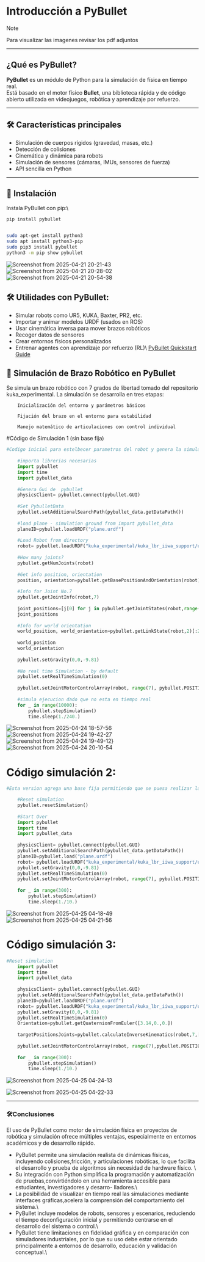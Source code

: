 # Introducción a PyBullet

> [!NOTE]
> Para visualizar las imagenes revisar los pdf adjuntos

---

## ¿Qué es PyBullet?

**PyBullet** es un módulo de Python para la simulación de física en tiempo real.  
Está basado en el motor físico **Bullet**, una biblioteca rápida y de código abierto utilizada en videojuegos, robótica y aprendizaje por refuerzo.

---

## 🛠️ Características principales

- Simulación de cuerpos rígidos (gravedad, masas, etc.)
- Detección de colisiones
- Cinemática y dinámica para robots
- Simulación de sensores (cámaras, IMUs, sensores de fuerza)
- API sencilla en Python

---

## 🧪 Instalación

Instala PyBullet con pip:\

```bash
pip install pybullet
```

```bash

sudo apt-get install python3
sudo apt install python3-pip
sudo pip3 install pybullet
python3 -m pip show pybullet
```
![Screenshot from 2025-04-21 20-21-43](https://github.com/user-attachments/assets/767f303a-3213-4fe5-b7e6-f9e2a2bee23b)
![Screenshot from 2025-04-21 20-28-02](https://github.com/user-attachments/assets/bfed1225-486c-481f-888c-a6f804fe55a8)
![Screenshot from 2025-04-21 20-54-38](https://github.com/user-attachments/assets/87462556-9366-437e-861c-4514392c838e)

## 🛠️ Utilidades con PyBullet:

- Simular robots como UR5, KUKA, Baxter, PR2, etc.
- Importar y animar modelos URDF (usados en ROS)
- Usar cinemática inversa para mover brazos robóticos
- Recoger datos de sensores
- Crear entornos fı́sicos personalizados
- Entrenar agentes con aprendizaje por refuerzo (RL)\ 
[PyBullet Quickstart Guide](https://raw.githubusercontent.com/bulletphysics/bullet3/master/docs/pybullet_quickstartguide.pdf)

## 🤖 Simulación de Brazo Robótico en PyBullet

Se simula un brazo robótico con 7 grados de libertad tomado del repositorio kuka_experimental. La simulación se desarrolla en tres etapas:
```
    Inicialización del entorno y parámetros básicos

    Fijación del brazo en el entorno para estabilidad

    Manejo matemático de articulaciones con control individual
```
#Código de Simulación 1 (sin base fija)

```python
#Codigo inicial para estelbecer parametros del robot y genera la simulacion de una caida,  buscando una torcion de 0.2 metros en cada articulacion sin una base fija
    
    #importa librerias necesarias
    import pybullet
    import time
    import pybullet_data
    
    #Genera Gui de  pybullet 
    physicsClient= pybullet.connect(pybullet.GUI) 
    
    #Set PybulletData
    pybullet.setAdditionalSearchPath(pybullet_data.getDataPath())
    
    #load plane - simulation ground from import pybullet_data
    planeID=pybullet.loadURDF("plane.urdf")
    
    #Load Robot from directory
    robot= pybullet.loadURDF("kuka_experimental/kuka_lbr_iiwa_support/urdf/lbr_iiwa_14_r820.urdf")
    
    #How many joints?
    pybullet.getNumJoints(robot)
    
    #Get info position, orientation
    position, orientation=pybullet.getBasePositionAndOrientation(robot)
    
    #Info for Joint No.7
    pybullet.getJointInfo(robot,7)
    
    joint_positions=[j[0] for j in pybullet.getJointStates(robot,range(7))]
    joint_positions
    
    #Info for world orientation
    world_position, world_orientation=pybullet.getLinkState(robot,2)[:2]
    
    world_position
    world_orientation
    
    pybullet.setGravity(0,0,-9.81)
    
    #No real time Simulation - by default
    pybullet.setRealTimeSimulation(0) 
    
    pybullet.setJointMotorControlArray(robot, range(7), pybullet.POSITION_CONTROL, targetPositions=[0.2]*7)
    
    #simula ejecucion dado que no esta en tiempo real 
    for _ in range(10000):
    	pybullet.stepSimulation()
    	time.sleep(1./240.)
```
![Screenshot from 2025-04-24 18-57-56](https://github.com/user-attachments/assets/c62a4f47-84af-47e9-8d44-7a9e5e0669e9)
![Screenshot from 2025-04-24 19-42-27](https://github.com/user-attachments/assets/66a8e8ea-77c2-4da3-9eba-c91a2cde6027)
![Screenshot from 2025-04-24 19-49-12](https://github.com/user-attachments/assets/a785c389-3ab0-4d21-abc1-94408f220574)}
![Screenshot from 2025-04-24 20-10-54](https://github.com/user-attachments/assets/56d964e1-39cd-458e-98d7-58ec59552f63)

# Código simulación 2:
```python
#Esta version agrega una base fija permitiendo que se puesa realizar la torcion de 1.5 grados en cada articulacion

    #Reset simulation
    pybullet.resetSimulation()
    
    #Start Over
    import pybullet
    import time
    import pybullet_data
     
    physicsClient= pybullet.connect(pybullet.GUI) 
    pybullet.setAdditionalSearchPath(pybullet_data.getDataPath())
    planeID=pybullet.load("plane.urdf")
    robot= pybullet.loadURDF("kuka_experimental/kuka_lbr_iiwa_support/urdf/lbr_iiwa_14_r820.urdf",[0,0,0],useFixedBase=1)
    pybullet.setGravity(0,0,-9.81)
    pybullet.setRealTimeSimulation(0)
    pybullet.setJointMotorControlArray(robot, range(7), pybullet.POSITION_CONTROL, targetPositions=[1.5]*7)
    
    for _ in range(300):
    	pybullet.stepSimulation()
    	time.sleep(1./10.)
  ```
![Screenshot from 2025-04-25 04-18-49](https://github.com/user-attachments/assets/f2854e21-0db4-4eeb-8250-7bac65780c76)
![Screenshot from 2025-04-25 04-21-56](https://github.com/user-attachments/assets/abcba1ee-493c-42af-a1d1-e6c9e7e18ad5)

# Código simulación 3:
```python
#Reset simulation
    import pybullet
    import time
    import pybullet_data
     
    physicsClient= pybullet.connect(pybullet.GUI) 
    pybullet.setAdditionalSearchPath(pybullet_data.getDataPath())
    planeID=pybullet.loadURDF("plane.urdf")
    robot= pybullet.loadURDF("kuka_experimental/kuka_lbr_iiwa_support/urdf/lbr_iiwa_14_r820.urdf",[0,0,0],useFixedBase=1)
    pybullet.setGravity(0,0,-9.81)
    pybullet.setRealTimeSimulation(0)
    Orientation=pybullet.getQuaternionFromEuler([3.14,0.,0.])
    
    targetPositionsJoints=pybullet.calculateInverseKinematics(robot,7,[0.1,0.1,0.4],targetOrientation=Orientation)
    
    pybullet.setJointMotorControlArray(robot, range(7),pybullet.POSITION_CONTROL,targetPositions=targetPositionsJoints)
    
    for _ in range(300):
    	pybullet.stepSimulation()
    	time.sleep(1./10.) 
  ```

![Screenshot from 2025-04-25 04-24-13](https://github.com/user-attachments/assets/f64fd61d-a0a9-4600-8f5f-19a1f66922a5)

![Screenshot from 2025-04-25 04-22-33](https://github.com/user-attachments/assets/1cb33822-4e56-4803-9bac-579d5993bd54)

---
### 🛠️Conclusiones

El uso de PyBullet como motor de simulación fı́sica en proyectos de robótica y simulación
ofrece múltiples ventajas, especialmente en entornos académicos y de desarrollo rápido. 

 - PyBullet permite una simulación realista de dinámicas fı́sicas, incluyendo colisiones,fricción, y articulaciones robóticas, lo que facilita el desarrollo y prueba de algoritmos
sin necesidad de hardware fı́sico. \
- Su integración con Python simplifica la programación y automatización de pruebas,convirtiéndolo en una herramienta accesible para estudiantes, investigadores y desarro-
lladores.\
- La posibilidad de visualizar en tiempo real las simulaciones mediante interfaces gráficas,acelera la comprensión del comportamiento del sistema.\
- PyBullet incluye modelos de robots, sensores y escenarios, reduciendo el tiempo deconfiguración inicial y permitiendo centrarse en el desarrollo del sistema o control.\
- PyBullet tiene limitaciones en fidelidad gráfica y en comparación con simuladores industriales, por lo que su uso debe estar orientado principalmente a entornos de desarrollo,
educación y validación conceptual.\

